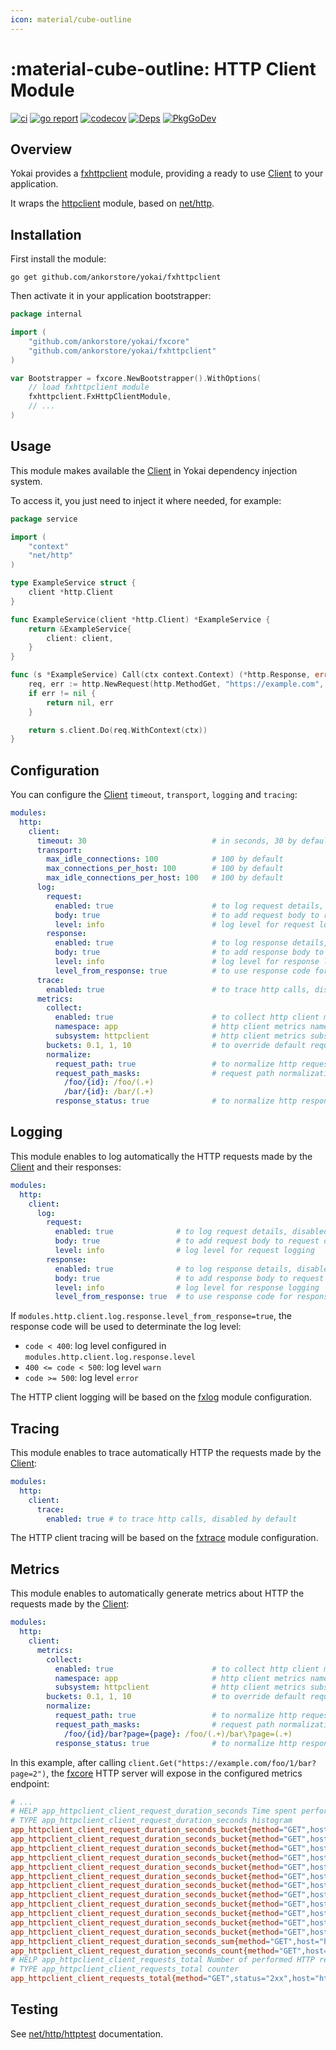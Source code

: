 ```yaml
---
icon: material/cube-outline
---
```


# :material-cube-outline: HTTP Client Module

[![ci](https://github.com/ankorstore/yokai/actions/workflows/fxhttpclient-ci.yml/badge.svg)](https://github.com/ankorstore/yokai/actions/workflows/fxhttpclient-ci.yml)
[![go report](https://goreportcard.com/badge/github.com/ankorstore/yokai/fxhttpclient)](https://goreportcard.com/report/github.com/ankorstore/yokai/fxhttpclient)
[![codecov](https://codecov.io/gh/ankorstore/yokai/graph/badge.svg?token=ghUBlFsjhR&flag=fxhttpclient)](https://app.codecov.io/gh/ankorstore/yokai/tree/main/fxhttpclient)
[![Deps](https://img.shields.io/badge/osi-deps-blue)](https://deps.dev/go/github.com%2Fankorstore%2Fyokai%2Ffxhttpclient)
[![PkgGoDev](https://pkg.go.dev/badge/github.com/ankorstore/yokai/fxhttpclient)](https://pkg.go.dev/github.com/ankorstore/yokai/fxhttpclient)

## Overview

Yokai provides a [fxhttpclient](https://github.com/ankorstore/yokai/tree/main/fxhttpclient) module, providing a ready to use [Client](https://pkg.go.dev/net/http#Client) to your application.

It wraps the [httpclient](https://github.com/ankorstore/yokai/tree/main/httpclient) module, based on [net/http](https://pkg.go.dev/net/http).

## Installation

First install the module:

```shell
go get github.com/ankorstore/yokai/fxhttpclient
```

Then activate it in your application bootstrapper:

```go title="internal/bootstrap.go"
package internal

import (
	"github.com/ankorstore/yokai/fxcore"
	"github.com/ankorstore/yokai/fxhttpclient"
)

var Bootstrapper = fxcore.NewBootstrapper().WithOptions(
	// load fxhttpclient module
	fxhttpclient.FxHttpClientModule,
	// ...
)
```

## Usage

This module makes available the [Client](https://pkg.go.dev/net/http#Client) in
Yokai dependency injection system.

To access it, you just need to inject it where needed, for example:

```go title="internal/service/example.go"
package service

import (
	"context"
	"net/http"
)

type ExampleService struct {
	client *http.Client
}

func ExampleService(client *http.Client) *ExampleService {
	return &ExampleService{
		client: client,
	}
}

func (s *ExampleService) Call(ctx context.Context) (*http.Response, error) {
	req, err := http.NewRequest(http.MethodGet, "https://example.com", nil)
	if err != nil {
		return nil, err
	}

	return s.client.Do(req.WithContext(ctx))
}
```

## Configuration

You can configure the [Client](https://pkg.go.dev/net/http#Client) `timeout`, `transport`, `logging` and `tracing`:

```yaml title="configs/config.yaml"
modules:
  http:
    client:
      timeout: 30                            # in seconds, 30 by default
      transport:
        max_idle_connections: 100            # 100 by default
        max_connections_per_host: 100        # 100 by default
        max_idle_connections_per_host: 100   # 100 by default
      log:
        request:
          enabled: true                      # to log request details, disabled by default
          body: true                         # to add request body to request details, disabled by default
          level: info                        # log level for request logging
        response:
          enabled: true                      # to log response details, disabled by default
          body: true                         # to add response body to request details, disabled by default
          level: info                        # log level for response logging
          level_from_response: true          # to use response code for response logging
      trace:
        enabled: true                        # to trace http calls, disabled by default
      metrics:
        collect:
          enabled: true                      # to collect http client metrics
          namespace: app                     # http client metrics namespace (default app.name value)
          subsystem: httpclient              # http client metrics subsystem (default httpclient)
        buckets: 0.1, 1, 10                  # to override default request duration buckets
        normalize:
          request_path: true                 # to normalize http request path, disabled by default
          request_path_masks:                # request path normalization masks (key: mask to apply, value: regex to match), empty by default
            /foo/{id}: /foo/(.+)
            /bar/{id}: /bar/(.+)
          response_status: true              # to normalize http response status code (2xx, 3xx, ...), disabled by default
```

## Logging

This module enables to log automatically the HTTP requests made by the [Client](https://pkg.go.dev/net/http#Client) and their responses:

```yaml title="configs/config.yaml"
modules:
  http:
    client:
      log:
        request:
          enabled: true              # to log request details, disabled by default
          body: true                 # to add request body to request details, disabled by default
          level: info                # log level for request logging
        response:
          enabled: true              # to log response details, disabled by default
          body: true                 # to add response body to request details, disabled by default
          level: info                # log level for response logging
          level_from_response: true  # to use response code for response logging
```

If `modules.http.client.log.response.level_from_response=true`, the response code will be used to determinate the log level:

- `code < 400`: log level configured in `modules.http.client.log.response.level`
- `400 <= code < 500`: log level `warn`
- `code >= 500`: log level `error`

The HTTP client logging will be based on the [fxlog](fxlog.md) module configuration.

## Tracing

This module enables to trace automatically HTTP the requests made by the [Client](https://pkg.go.dev/net/http#Client):

```yaml title="configs/config.yaml"
modules:
  http:
    client:
      trace:
      	enabled: true # to trace http calls, disabled by default
```

The HTTP client tracing will be based on the [fxtrace](fxtrace.md) module configuration.

## Metrics

This module enables to automatically generate metrics about HTTP the requests made by the [Client](https://pkg.go.dev/net/http#Client):

```yaml title="configs/config.yaml"
modules:
  http:
    client:
      metrics:
        collect:
          enabled: true                      # to collect http client metrics
          namespace: app                     # http client metrics namespace (default app.name value)
          subsystem: httpclient              # http client metrics subsystem (default httpclient)
        buckets: 0.1, 1, 10                  # to override default request duration buckets
        normalize:
          request_path: true                 # to normalize http request path, disabled by default
          request_path_masks:                # request path normalization masks (key: mask to apply, value: regex to match), empty by default
            /foo/{id}/bar?page={page}: /foo/(.+)/bar\?page=(.+)
          response_status: true              # to normalize http response status code (2xx, 3xx, ...), disabled by default
```

In this example, after calling `client.Get("https://example.com/foo/1/bar?page=2")`, the [fxcore](https://github.com/ankorstore/yokai/tree/main/fxcore) HTTP server will expose in the configured metrics endpoint:

```makefile title="[GET] /metrics"
# ...
# HELP app_httpclient_client_request_duration_seconds Time spent performing HTTP requests
# TYPE app_httpclient_client_request_duration_seconds histogram
app_httpclient_client_request_duration_seconds_bucket{method="GET",host="https://example.com",path="/foo/{id}/bar?page={page}",le="0.005"} 1
app_httpclient_client_request_duration_seconds_bucket{method="GET",host="https://example.com",path="/foo/{id}/bar?page={page}",le="0.01"} 1
app_httpclient_client_request_duration_seconds_bucket{method="GET",host="https://example.com",path="/foo/{id}/bar?page={page}",le="0.025"} 1
app_httpclient_client_request_duration_seconds_bucket{method="GET",host="https://example.com",path="/foo/{id}/bar?page={page}",le="0.05"} 1
app_httpclient_client_request_duration_seconds_bucket{method="GET",host="https://example.com",path="/foo/{id}/bar?page={page}",le="0.1"} 1
app_httpclient_client_request_duration_seconds_bucket{method="GET",host="https://example.com",path="/foo/{id}/bar?page={page}",le="0.25"} 1
app_httpclient_client_request_duration_seconds_bucket{method="GET",host="https://example.com",path="/foo/{id}/bar?page={page}",le="0.5"} 1
app_httpclient_client_request_duration_seconds_bucket{method="GET",host="https://example.com",path="/foo/{id}/bar?page={page}",le="1"} 1
app_httpclient_client_request_duration_seconds_bucket{method="GET",host="https://example.com",path="/foo/{id}/bar?page={page}",le="2.5"} 1
app_httpclient_client_request_duration_seconds_bucket{method="GET",host="https://example.com",path="/foo/{id}/bar?page={page}",le="5"} 1
app_httpclient_client_request_duration_seconds_bucket{method="GET",host="https://example.com",path="/foo/{id}/bar?page={page}",le="10"} 1
app_httpclient_client_request_duration_seconds_bucket{method="GET",host="https://example.com",path="/foo/{id}/bar?page={page}",le="+Inf"} 1
app_httpclient_client_request_duration_seconds_sum{method="GET",host="https://example.com",path="/foo/{id}/bar?page={page}"} 0.00064455
app_httpclient_client_request_duration_seconds_count{method="GET",host="https://example.com",path="/foo/{id}/bar?page={page}"} 1
# HELP app_httpclient_client_requests_total Number of performed HTTP requests
# TYPE app_httpclient_client_requests_total counter
app_httpclient_client_requests_total{method="GET",status="2xx",host="https://example.com",path="/foo/{id}/bar?page={page}"} 1
```

## Testing

See [net/http/httptest](https://pkg.go.dev/net/http/httptest) documentation.
